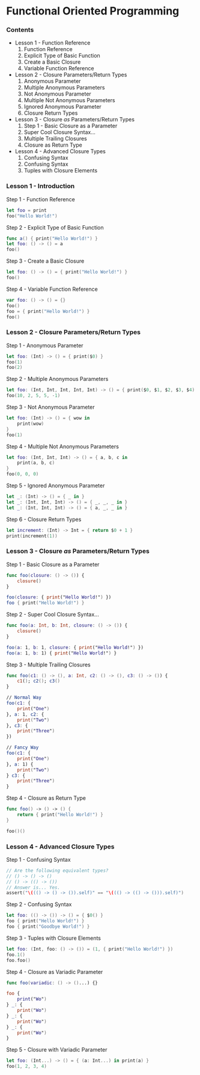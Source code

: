 
# Functional Oriented Programming

### Contents

- Lesson 1 - Function Reference
  1. Function Reference
  2. Explicit Type of Basic Function
  3. Create a Basic Closure
  4. Variable Function Reference  
- Lesson 2 - Closure Parameters/Return Types
  1. Anonymous Parameter
  2. Multiple Anonymous Parameters
  3. Not Anonymous Parameter
  4. Multiple Not Anonymous Parameters
  5. Ignored Anonymous Parameter
  6. Closure Return Types
- Lesson 3 - Closure *as* Parameters/Return Types
  1. Step 1 - Basic Closure as a Parameter
  2. Super Cool Closure Syntax...
  3. Multiple Trailing Closures
  4. Closure as Return Type
- Lesson 4 - Advanced Closure Types
  1. Confusing Syntax
  2. Confusing Syntax
  3. Tuples with Closure Elements

### Lesson 1 - Introduction

Step 1 - Function Reference
```swift
let foo = print
foo("Hello World!")
```

Step 2 - Explicit Type of Basic Function
```swift
func a() { print("Hello World!") }
let foo: () -> () = a
foo()
```

Step 3 - Create a Basic Closure
```swift
let foo: () -> () = { print("Hello World!") }
foo()
```

Step 4 - Variable Function Reference
```swift
var foo: () -> () = {}
foo()
foo = { print("Hello World!") }
foo()
```

### Lesson 2 - Closure Parameters/Return Types

Step 1 - Anonymous Parameter
```swift
let foo: (Int) -> () = { print($0) }
foo(1)
foo(2)
```

Step 2 - Multiple Anonymous Parameters
```swift
let foo: (Int, Int, Int, Int, Int) -> () = { print($0, $1, $2, $3, $4) }
foo(10, 2, 5, 5, -1)
```

Step 3 - Not Anonymous Parameter
```swift
let foo: (Int) -> () = { wow in
    print(wow) 
}
foo(1)
```

Step 4 - Multiple Not Anonymous Parameters
```swift
let foo: (Int, Int, Int) -> () = { a, b, c in
    print(a, b, c) 
}
foo(0, 0, 0)
```
Step 5 - Ignored Anonymous Parameter
```swift
let _: (Int) -> () = { _ in }
let _: (Int, Int, Int) -> () = { _, _, _ in }
let _: (Int, Int, Int) -> () = { a, _, _ in }
```

Step 6 - Closure Return Types
```swift
let increment: (Int) -> Int = { return $0 + 1 }
print(increment(1))
```

### Lesson 3 - Closure *as* Parameters/Return Types

Step 1 - Basic Closure as a Parameter
```swift
func foo(closure: () -> ()) {
    closure()   
}

foo(closure: { print("Hello World!") })
foo { print("Hello World!") }
```

Step 2 - Super Cool Closure Syntax...
```swift
func foo(a: Int, b: Int, closure: () -> ()) {
    closure()
}

foo(a: 1, b: 1, closure: { print("Hello World!") })
foo(a: 1, b: 1) { print("Hello World!") }
```

Step 3 - Multiple Trailing Closures
```swift
func foo(c1: () -> (), a: Int, c2: () -> (), c3: () -> ()) {
    c1(); c2(); c3()
}

// Normal Way
foo(c1: {
    print("One")
}, a: 1, c2: {
    print("Two")
}, c3: {
    print("Three")
})

// Fancy Way
foo(c1: {
    print("One")
}, a: 1) {
    print("Two")
} c3: {
    print("Three")
}
```

Step 4 - Closure as Return Type
```swift
func foo() -> () -> () {
    return { print("Hello World!") }
}

foo()()
```

### Lesson 4 - Advanced Closure Types

Step 1 - Confusing Syntax
```swift
// Are the following equivalent types?
// () -> () -> ()
// () -> (() -> ())
// Answer is... Yes.
assert("\((() -> () -> ()).self)" == "\((() -> (() -> ())).self)")
```
Step 2 - Confusing Syntax
```swift
let foo: (() -> ()) -> () = { $0() }
foo { print("Hello World!") }
foo { print("Goodbye World!") }
```

Step 3 - Tuples with Closure Elements
```swift
let foo: (Int, foo: () -> ()) = (1, { print("Hello World!") })
foo.1()
foo.foo()
```

Step 4 - Closure as Variadic Parameter
```swift
func foo(variadic: () -> ()...) {}

foo {
    print("Wo")
} _: {
    print("Wo")
} _: {
    print("Wo")
} _: {
    print("Wo")
}
```

Step 5 - Closure with Variadic Parameter
```swift
let foo: (Int...) -> () = { (a: Int...) in print(a) }
foo(1, 2, 3, 4)
```
